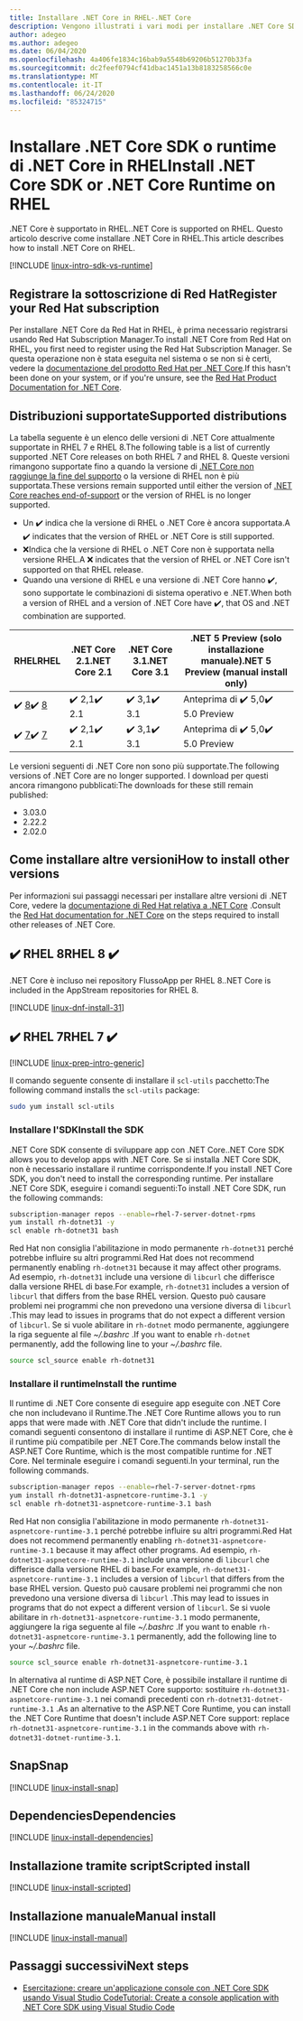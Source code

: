 ```yaml
---
title: Installare .NET Core in RHEL-.NET Core
description: Vengono illustrati i vari modi per installare .NET Core SDK e il runtime di .NET Core in RHEL.
author: adegeo
ms.author: adegeo
ms.date: 06/04/2020
ms.openlocfilehash: 4a406fe1834c16bab9a5548b69206b51270b33fa
ms.sourcegitcommit: dc2feef0794cf41dbac1451a13b8183258566c0e
ms.translationtype: MT
ms.contentlocale: it-IT
ms.lasthandoff: 06/24/2020
ms.locfileid: "85324715"
---
```

# <a name="install-net-core-sdk-or-net-core-runtime-on-rhel"></a><span data-ttu-id="8c21a-103">Installare .NET Core SDK o runtime di .NET Core in RHEL</span><span class="sxs-lookup"><span data-stu-id="8c21a-103">Install .NET Core SDK or .NET Core Runtime on RHEL</span></span>

<span data-ttu-id="8c21a-104">.NET Core è supportato in RHEL.</span><span class="sxs-lookup"><span data-stu-id="8c21a-104">.NET Core is supported on RHEL.</span></span> <span data-ttu-id="8c21a-105">Questo articolo descrive come installare .NET Core in RHEL.</span><span class="sxs-lookup"><span data-stu-id="8c21a-105">This article describes how to install .NET Core on RHEL.</span></span>

[!INCLUDE [linux-intro-sdk-vs-runtime](includes/linux-intro-sdk-vs-runtime.md)]

## <a name="register-your-red-hat-subscription"></a><span data-ttu-id="8c21a-106">Registrare la sottoscrizione di Red Hat</span><span class="sxs-lookup"><span data-stu-id="8c21a-106">Register your Red Hat subscription</span></span>

<span data-ttu-id="8c21a-107">Per installare .NET Core da Red Hat in RHEL, è prima necessario registrarsi usando Red Hat Subscription Manager.</span><span class="sxs-lookup"><span data-stu-id="8c21a-107">To install .NET Core from Red Hat on RHEL, you first need to register using the Red Hat Subscription Manager.</span></span> <span data-ttu-id="8c21a-108">Se questa operazione non è stata eseguita nel sistema o se non si è certi, vedere la [documentazione del prodotto Red Hat per .NET Core](https://access.redhat.com/documentation/net_core/).</span><span class="sxs-lookup"><span data-stu-id="8c21a-108">If this hasn't been done on your system, or if you're unsure, see the [Red Hat Product Documentation for .NET Core](https://access.redhat.com/documentation/net_core/).</span></span>

## <a name="supported-distributions"></a><span data-ttu-id="8c21a-109">Distribuzioni supportate</span><span class="sxs-lookup"><span data-stu-id="8c21a-109">Supported distributions</span></span>

<span data-ttu-id="8c21a-110">La tabella seguente è un elenco delle versioni di .NET Core attualmente supportate in RHEL 7 e RHEL 8.</span><span class="sxs-lookup"><span data-stu-id="8c21a-110">The following table is a list of currently supported .NET Core releases on both RHEL 7 and RHEL 8.</span></span> <span data-ttu-id="8c21a-111">Queste versioni rimangono supportate fino a quando la versione di [.NET Core non raggiunge la fine del supporto](https://dotnet.microsoft.com/platform/support/policy/dotnet-core) o la versione di RHEL non è più supportata.</span><span class="sxs-lookup"><span data-stu-id="8c21a-111">These versions remain supported until either the version of [.NET Core reaches end-of-support](https://dotnet.microsoft.com/platform/support/policy/dotnet-core) or the version of RHEL is no longer supported.</span></span>

- <span data-ttu-id="8c21a-112">Un ✔️ indica che la versione di RHEL o .NET Core è ancora supportata.</span><span class="sxs-lookup"><span data-stu-id="8c21a-112">A ✔️ indicates that the version of RHEL or .NET Core is still supported.</span></span>
- <span data-ttu-id="8c21a-113">❌Indica che la versione di RHEL o .NET Core non è supportata nella versione RHEL.</span><span class="sxs-lookup"><span data-stu-id="8c21a-113">A ❌ indicates that the version of RHEL or .NET Core isn't supported on that RHEL release.</span></span>
- <span data-ttu-id="8c21a-114">Quando una versione di RHEL e una versione di .NET Core hanno ✔️, sono supportate le combinazioni di sistema operativo e .NET.</span><span class="sxs-lookup"><span data-stu-id="8c21a-114">When both a version of RHEL and a version of .NET Core have ✔️, that OS and .NET combination are supported.</span></span>

| <span data-ttu-id="8c21a-115">RHEL</span><span class="sxs-lookup"><span data-stu-id="8c21a-115">RHEL</span></span>                   | <span data-ttu-id="8c21a-116">.NET Core 2.1</span><span class="sxs-lookup"><span data-stu-id="8c21a-116">.NET Core 2.1</span></span> | <span data-ttu-id="8c21a-117">.NET Core 3.1</span><span class="sxs-lookup"><span data-stu-id="8c21a-117">.NET Core 3.1</span></span> | <span data-ttu-id="8c21a-118">.NET 5 Preview (solo installazione manuale)</span><span class="sxs-lookup"><span data-stu-id="8c21a-118">.NET 5 Preview (manual install only)</span></span> |
|--------------------------|---------------|---------------|----------------|
| <span data-ttu-id="8c21a-119">✔️ [8](#rhel-8-)</span><span class="sxs-lookup"><span data-stu-id="8c21a-119">✔️ [8](#rhel-8-)</span></span> | <span data-ttu-id="8c21a-120">✔️ 2,1</span><span class="sxs-lookup"><span data-stu-id="8c21a-120">✔️ 2.1</span></span>        | <span data-ttu-id="8c21a-121">✔️ 3,1</span><span class="sxs-lookup"><span data-stu-id="8c21a-121">✔️ 3.1</span></span>        | <span data-ttu-id="8c21a-122">Anteprima di ✔️ 5,0</span><span class="sxs-lookup"><span data-stu-id="8c21a-122">✔️ 5.0 Preview</span></span> |
| <span data-ttu-id="8c21a-123">✔️ [7](#rhel-7-)</span><span class="sxs-lookup"><span data-stu-id="8c21a-123">✔️ [7](#rhel-7-)</span></span> | <span data-ttu-id="8c21a-124">✔️ 2,1</span><span class="sxs-lookup"><span data-stu-id="8c21a-124">✔️ 2.1</span></span>        | <span data-ttu-id="8c21a-125">✔️ 3,1</span><span class="sxs-lookup"><span data-stu-id="8c21a-125">✔️ 3.1</span></span>        | <span data-ttu-id="8c21a-126">Anteprima di ✔️ 5,0</span><span class="sxs-lookup"><span data-stu-id="8c21a-126">✔️ 5.0 Preview</span></span> |

<span data-ttu-id="8c21a-127">Le versioni seguenti di .NET Core non sono più supportate.</span><span class="sxs-lookup"><span data-stu-id="8c21a-127">The following versions of .NET Core are no longer supported.</span></span> <span data-ttu-id="8c21a-128">I download per questi ancora rimangono pubblicati:</span><span class="sxs-lookup"><span data-stu-id="8c21a-128">The downloads for these still remain published:</span></span>

- <span data-ttu-id="8c21a-129">3.0</span><span class="sxs-lookup"><span data-stu-id="8c21a-129">3.0</span></span>
- <span data-ttu-id="8c21a-130">2.2</span><span class="sxs-lookup"><span data-stu-id="8c21a-130">2.2</span></span>
- <span data-ttu-id="8c21a-131">2.0</span><span class="sxs-lookup"><span data-stu-id="8c21a-131">2.0</span></span>

## <a name="how-to-install-other-versions"></a><span data-ttu-id="8c21a-132">Come installare altre versioni</span><span class="sxs-lookup"><span data-stu-id="8c21a-132">How to install other versions</span></span>

<span data-ttu-id="8c21a-133">Per informazioni sui passaggi necessari per installare altre versioni di .NET Core, vedere la [documentazione di Red Hat relativa a .NET Core](https://access.redhat.com/documentation/net_core/) .</span><span class="sxs-lookup"><span data-stu-id="8c21a-133">Consult the [Red Hat documentation for .NET Core](https://access.redhat.com/documentation/net_core/) on the steps required to install other releases of .NET Core.</span></span>

## <a name="rhel-8-"></a><span data-ttu-id="8c21a-134">✔️ RHEL 8</span><span class="sxs-lookup"><span data-stu-id="8c21a-134">RHEL 8 ✔️</span></span>

<span data-ttu-id="8c21a-135">.NET Core è incluso nei repository FlussoApp per RHEL 8.</span><span class="sxs-lookup"><span data-stu-id="8c21a-135">.NET Core is included in the AppStream repositories for RHEL 8.</span></span>

[!INCLUDE [linux-dnf-install-31](includes/linux-install-31-dnf.md)]

## <a name="rhel-7-"></a><span data-ttu-id="8c21a-136">✔️ RHEL 7</span><span class="sxs-lookup"><span data-stu-id="8c21a-136">RHEL 7 ✔️</span></span>

[!INCLUDE [linux-prep-intro-generic](includes/linux-prep-intro-generic.md)]

<span data-ttu-id="8c21a-137">Il comando seguente consente di installare il `scl-utils` pacchetto:</span><span class="sxs-lookup"><span data-stu-id="8c21a-137">The following command installs the `scl-utils` package:</span></span>

```bash
sudo yum install scl-utils
```

### <a name="install-the-sdk"></a><span data-ttu-id="8c21a-138">Installare l'SDK</span><span class="sxs-lookup"><span data-stu-id="8c21a-138">Install the SDK</span></span>

<span data-ttu-id="8c21a-139">.NET Core SDK consente di sviluppare app con .NET Core.</span><span class="sxs-lookup"><span data-stu-id="8c21a-139">.NET Core SDK allows you to develop apps with .NET Core.</span></span> <span data-ttu-id="8c21a-140">Se si installa .NET Core SDK, non è necessario installare il runtime corrispondente.</span><span class="sxs-lookup"><span data-stu-id="8c21a-140">If you install .NET Core SDK, you don't need to install the corresponding runtime.</span></span> <span data-ttu-id="8c21a-141">Per installare .NET Core SDK, eseguire i comandi seguenti:</span><span class="sxs-lookup"><span data-stu-id="8c21a-141">To install .NET Core SDK, run the following commands:</span></span>

```bash
subscription-manager repos --enable=rhel-7-server-dotnet-rpms
yum install rh-dotnet31 -y
scl enable rh-dotnet31 bash
```

<span data-ttu-id="8c21a-142">Red Hat non consiglia l'abilitazione in modo permanente `rh-dotnet31` perché potrebbe influire su altri programmi.</span><span class="sxs-lookup"><span data-stu-id="8c21a-142">Red Hat does not recommend permanently enabling `rh-dotnet31` because it may affect other programs.</span></span> <span data-ttu-id="8c21a-143">Ad esempio, `rh-dotnet31` include una versione di `libcurl` che differisce dalla versione RHEL di base.</span><span class="sxs-lookup"><span data-stu-id="8c21a-143">For example, `rh-dotnet31` includes a version of `libcurl` that differs from the base RHEL version.</span></span> <span data-ttu-id="8c21a-144">Questo può causare problemi nei programmi che non prevedono una versione diversa di `libcurl` .</span><span class="sxs-lookup"><span data-stu-id="8c21a-144">This may lead to issues in programs that do not expect a different version of `libcurl`.</span></span> <span data-ttu-id="8c21a-145">Se si vuole abilitare in `rh-dotnet` modo permanente, aggiungere la riga seguente al file _~/.bashrc_ .</span><span class="sxs-lookup"><span data-stu-id="8c21a-145">If you want to enable `rh-dotnet` permanently, add the following line to your _~/.bashrc_ file.</span></span>

```bash
source scl_source enable rh-dotnet31
```

### <a name="install-the-runtime"></a><span data-ttu-id="8c21a-146">Installare il runtime</span><span class="sxs-lookup"><span data-stu-id="8c21a-146">Install the runtime</span></span>

<span data-ttu-id="8c21a-147">Il runtime di .NET Core consente di eseguire app eseguite con .NET Core che non includevano il Runtime.</span><span class="sxs-lookup"><span data-stu-id="8c21a-147">The .NET Core Runtime allows you to run apps that were made with .NET Core that didn't include the runtime.</span></span> <span data-ttu-id="8c21a-148">I comandi seguenti consentono di installare il runtime di ASP.NET Core, che è il runtime più compatibile per .NET Core.</span><span class="sxs-lookup"><span data-stu-id="8c21a-148">The commands below install the ASP.NET Core Runtime, which is the most compatible runtime for .NET Core.</span></span> <span data-ttu-id="8c21a-149">Nel terminale eseguire i comandi seguenti.</span><span class="sxs-lookup"><span data-stu-id="8c21a-149">In your terminal, run the following commands.</span></span>

```bash
subscription-manager repos --enable=rhel-7-server-dotnet-rpms
yum install rh-dotnet31-aspnetcore-runtime-3.1 -y
scl enable rh-dotnet31-aspnetcore-runtime-3.1 bash
```

<span data-ttu-id="8c21a-150">Red Hat non consiglia l'abilitazione in modo permanente `rh-dotnet31-aspnetcore-runtime-3.1` perché potrebbe influire su altri programmi.</span><span class="sxs-lookup"><span data-stu-id="8c21a-150">Red Hat does not recommend permanently enabling `rh-dotnet31-aspnetcore-runtime-3.1` because it may affect other programs.</span></span> <span data-ttu-id="8c21a-151">Ad esempio, `rh-dotnet31-aspnetcore-runtime-3.1` include una versione di `libcurl` che differisce dalla versione RHEL di base.</span><span class="sxs-lookup"><span data-stu-id="8c21a-151">For example, `rh-dotnet31-aspnetcore-runtime-3.1` includes a version of `libcurl` that differs from the base RHEL version.</span></span> <span data-ttu-id="8c21a-152">Questo può causare problemi nei programmi che non prevedono una versione diversa di `libcurl` .</span><span class="sxs-lookup"><span data-stu-id="8c21a-152">This may lead to issues in programs that do not expect a different version of `libcurl`.</span></span> <span data-ttu-id="8c21a-153">Se si vuole abilitare in `rh-dotnet31-aspnetcore-runtime-3.1` modo permanente, aggiungere la riga seguente al file _~/.bashrc_ .</span><span class="sxs-lookup"><span data-stu-id="8c21a-153">If you want to enable `rh-dotnet31-aspnetcore-runtime-3.1` permanently, add the following line to your _~/.bashrc_ file.</span></span>

```bash
source scl_source enable rh-dotnet31-aspnetcore-runtime-3.1
```

<span data-ttu-id="8c21a-154">In alternativa al runtime di ASP.NET Core, è possibile installare il runtime di .NET Core che non include ASP.NET Core supporto: sostituire `rh-dotnet31-aspnetcore-runtime-3.1` nei comandi precedenti con `rh-dotnet31-dotnet-runtime-3.1` .</span><span class="sxs-lookup"><span data-stu-id="8c21a-154">As an alternative to the ASP.NET Core Runtime, you can install the .NET Core Runtime that doesn't include ASP.NET Core support: replace `rh-dotnet31-aspnetcore-runtime-3.1` in the commands above with `rh-dotnet31-dotnet-runtime-3.1`.</span></span>

## <a name="snap"></a><span data-ttu-id="8c21a-155">Snap</span><span class="sxs-lookup"><span data-stu-id="8c21a-155">Snap</span></span>

[!INCLUDE [linux-install-snap](includes/linux-install-snap.md)]

## <a name="dependencies"></a><span data-ttu-id="8c21a-156">Dependencies</span><span class="sxs-lookup"><span data-stu-id="8c21a-156">Dependencies</span></span>

[!INCLUDE [linux-install-dependencies](includes/linux-install-dependencies.md)]

## <a name="scripted-install"></a><span data-ttu-id="8c21a-157">Installazione tramite script</span><span class="sxs-lookup"><span data-stu-id="8c21a-157">Scripted install</span></span>

[!INCLUDE [linux-install-scripted](includes/linux-install-scripted.md)]

## <a name="manual-install"></a><span data-ttu-id="8c21a-158">Installazione manuale</span><span class="sxs-lookup"><span data-stu-id="8c21a-158">Manual install</span></span>

[!INCLUDE [linux-install-manual](includes/linux-install-manual.md)]

## <a name="next-steps"></a><span data-ttu-id="8c21a-159">Passaggi successivi</span><span class="sxs-lookup"><span data-stu-id="8c21a-159">Next steps</span></span>

- [<span data-ttu-id="8c21a-160">Esercitazione: creare un'applicazione console con .NET Core SDK usando Visual Studio Code</span><span class="sxs-lookup"><span data-stu-id="8c21a-160">Tutorial: Create a console application with .NET Core SDK using Visual Studio Code</span></span>](../tutorials/with-visual-studio-code.md)
